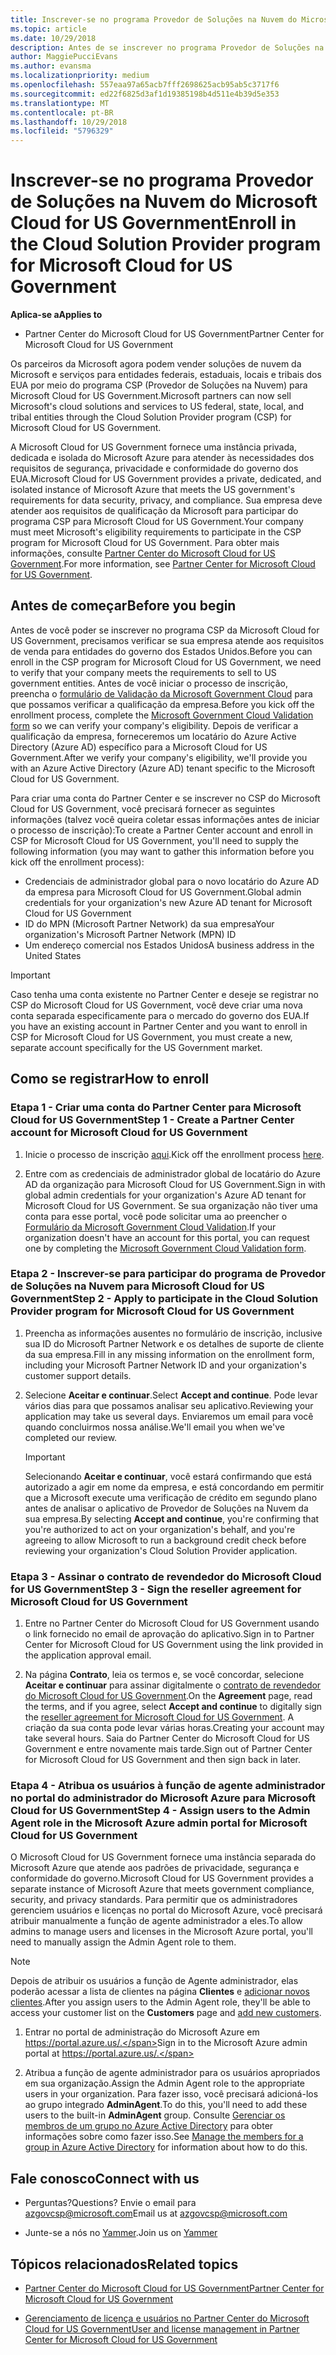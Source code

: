 ```yaml
---
title: Inscrever-se no programa Provedor de Soluções na Nuvem do Microsoft Cloud for US Government | Partner Center do Microsoft Cloud for US Government
ms.topic: article
ms.date: 10/29/2018
description: Antes de se inscrever no programa Provedor de Soluções na Nuvem do Microsoft Cloud for US Government, saiba mais sobre os requisitos do programa CSP.
author: MaggiePucciEvans
ms.author: evansma
ms.localizationpriority: medium
ms.openlocfilehash: 557eaa97a65acb7fff2698625acb95ab5c3717f6
ms.sourcegitcommit: ed22f6825d3af1d19385198b4d511e4b39d5e353
ms.translationtype: MT
ms.contentlocale: pt-BR
ms.lasthandoff: 10/29/2018
ms.locfileid: "5796329"
---
```

# <a name="enroll-in-the-cloud-solution-provider-program-for-microsoft-cloud-for-us-government"></a><span data-ttu-id="bd4ed-103">Inscrever-se no programa Provedor de Soluções na Nuvem do Microsoft Cloud for US Government</span><span class="sxs-lookup"><span data-stu-id="bd4ed-103">Enroll in the Cloud Solution Provider program for Microsoft Cloud for US Government</span></span>

**<span data-ttu-id="bd4ed-104">Aplica-se a</span><span class="sxs-lookup"><span data-stu-id="bd4ed-104">Applies to</span></span>**

-  <span data-ttu-id="bd4ed-105">Partner Center do Microsoft Cloud for US Government</span><span class="sxs-lookup"><span data-stu-id="bd4ed-105">Partner Center for Microsoft Cloud for US Government</span></span>

<span data-ttu-id="bd4ed-106">Os parceiros da Microsoft agora podem vender soluções de nuvem da Microsoft e serviços para entidades federais, estaduais, locais e tribais dos EUA por meio do programa CSP (Provedor de Soluções na Nuvem) para Microsoft Cloud for US Government.</span><span class="sxs-lookup"><span data-stu-id="bd4ed-106">Microsoft partners can now sell Microsoft's cloud solutions and services to US federal, state, local, and tribal entities through the Cloud Solution Provider program (CSP) for Microsoft Cloud for US Government.</span></span> 

<span data-ttu-id="bd4ed-107">A Microsoft Cloud for US Government fornece uma instância privada, dedicada e isolada do Microsoft Azure para atender às necessidades dos requisitos de segurança, privacidade e conformidade do governo dos EUA.</span><span class="sxs-lookup"><span data-stu-id="bd4ed-107">Microsoft Cloud for US Government provides a private, dedicated, and isolated instance of Microsoft Azure that meets the US government's requirements for data security, privacy, and compliance.</span></span> <span data-ttu-id="bd4ed-108">Sua empresa deve atender aos requisitos de qualificação da Microsoft para participar do programa CSP para Microsoft Cloud for US Government.</span><span class="sxs-lookup"><span data-stu-id="bd4ed-108">Your company must meet Microsoft's eligibility requirements to participate in the CSP program for Microsoft Cloud for US Government.</span></span> <span data-ttu-id="bd4ed-109">Para obter mais informações, consulte [Partner Center do Microsoft Cloud for US Government](partner-center-for-microsoft-us-govt-cloud.md).</span><span class="sxs-lookup"><span data-stu-id="bd4ed-109">For more information, see [Partner Center for Microsoft Cloud for US Government](partner-center-for-microsoft-us-govt-cloud.md).</span></span>

## <a name="before-you-begin"></a><span data-ttu-id="bd4ed-110">Antes de começar</span><span class="sxs-lookup"><span data-stu-id="bd4ed-110">Before you begin</span></span>

<span data-ttu-id="bd4ed-111">Antes de você poder se inscrever no programa CSP da Microsoft Cloud for US Government, precisamos verificar se sua empresa atende aos requisitos de venda para entidades do governo dos Estados Unidos.</span><span class="sxs-lookup"><span data-stu-id="bd4ed-111">Before you can enroll in the CSP program for Microsoft Cloud for US Government, we need to verify that your company meets the requirements to sell to US government entities.</span></span> <span data-ttu-id="bd4ed-112">Antes de você iniciar o processo de inscrição, preencha o [formulário de Validação da Microsoft Government Cloud](http://azuregov.microsoft.com/csp) para que possamos verificar a qualificação da empresa.</span><span class="sxs-lookup"><span data-stu-id="bd4ed-112">Before you kick off the enrollment process, complete the [Microsoft Government Cloud Validation form](http://azuregov.microsoft.com/csp) so we can verify your company's eligibility.</span></span> <span data-ttu-id="bd4ed-113">Depois de verificar a qualificação da empresa, forneceremos um locatário do Azure Active Directory (Azure AD) específico para a Microsoft Cloud for US Government.</span><span class="sxs-lookup"><span data-stu-id="bd4ed-113">After we verify your company's eligibility, we'll provide you with an Azure Active Directory (Azure AD) tenant specific to the Microsoft Cloud for US Government.</span></span>  

<span data-ttu-id="bd4ed-114">Para criar uma conta do Partner Center e se inscrever no CSP do Microsoft Cloud for US Government, você precisará fornecer as seguintes informações (talvez você queira coletar essas informações antes de iniciar o processo de inscrição):</span><span class="sxs-lookup"><span data-stu-id="bd4ed-114">To create a Partner Center account and enroll in CSP for Microsoft Cloud for US Government, you'll need to supply the following information (you may want to gather this information before you kick off the enrollment process):</span></span>

-  <span data-ttu-id="bd4ed-115">Credenciais de administrador global para o novo locatário do Azure AD da empresa para Microsoft Cloud for US Government.</span><span class="sxs-lookup"><span data-stu-id="bd4ed-115">Global admin credentials for your organization's new Azure AD tenant for Microsoft Cloud for US Government</span></span>
-  <span data-ttu-id="bd4ed-116">ID do MPN (Microsoft Partner Network) da sua empresa</span><span class="sxs-lookup"><span data-stu-id="bd4ed-116">Your organization's Microsoft Partner Network (MPN) ID</span></span> 
-  <span data-ttu-id="bd4ed-117">Um endereço comercial nos Estados Unidos</span><span class="sxs-lookup"><span data-stu-id="bd4ed-117">A business address in the United States</span></span>

> [!IMPORTANT]  
> <span data-ttu-id="bd4ed-118">Caso tenha uma conta existente no Partner Center e deseje se registrar no CSP do Microsoft Cloud for US Government, você deve criar uma nova conta separada especificamente para o mercado do governo dos EUA.</span><span class="sxs-lookup"><span data-stu-id="bd4ed-118">If you have an existing account in Partner Center and you want to enroll in CSP for Microsoft Cloud for US Government, you must create a new, separate account specifically for the US Government market.</span></span>

## <a name="how-to-enroll"></a><span data-ttu-id="bd4ed-119">Como se registrar</span><span class="sxs-lookup"><span data-stu-id="bd4ed-119">How to enroll</span></span> 

### <a name="step-1---create-a-partner-center-account-for-microsoft-cloud-for-us-government"></a><span data-ttu-id="bd4ed-120">Etapa 1 - Criar uma conta do Partner Center para Microsoft Cloud for US Government</span><span class="sxs-lookup"><span data-stu-id="bd4ed-120">Step 1 - Create a Partner Center account for Microsoft Cloud for US Government</span></span>

1.  <span data-ttu-id="bd4ed-121">Inicie o processo de inscrição [aqui](https://partnercenter.microsoft.com/register/resellerusgjoinnow).</span><span class="sxs-lookup"><span data-stu-id="bd4ed-121">Kick off the enrollment process [here](https://partnercenter.microsoft.com/register/resellerusgjoinnow).</span></span> 

2.  <span data-ttu-id="bd4ed-122">Entre com as credenciais de administrador global de locatário do Azure AD da organização para Microsoft Cloud for US Government.</span><span class="sxs-lookup"><span data-stu-id="bd4ed-122">Sign in with global admin credentials for your organization's Azure AD tenant for Microsoft Cloud for US Government.</span></span> <span data-ttu-id="bd4ed-123">Se sua organização não tiver uma conta para esse portal, você pode solicitar uma ao preencher o [Formulário da Microsoft Government Cloud Validation](http://azuregov.microsoft.com/csp).</span><span class="sxs-lookup"><span data-stu-id="bd4ed-123">If your organization doesn't have an account for this portal, you can request one by completing the [Microsoft Government Cloud Validation form](http://azuregov.microsoft.com/csp).</span></span>


### <a name="step-2---apply-to-participate-in-the-cloud-solution-provider-program-for-microsoft-cloud-for-us-government"></a><span data-ttu-id="bd4ed-124">Etapa 2 - Inscrever-se para participar do programa de Provedor de Soluções na Nuvem para Microsoft Cloud for US Government</span><span class="sxs-lookup"><span data-stu-id="bd4ed-124">Step 2 - Apply to participate in the Cloud Solution Provider program for Microsoft Cloud for US Government</span></span>

1.  <span data-ttu-id="bd4ed-125">Preencha as informações ausentes no formulário de inscrição, inclusive sua ID do Microsoft Partner Network e os detalhes de suporte de cliente da sua empresa.</span><span class="sxs-lookup"><span data-stu-id="bd4ed-125">Fill in any missing information on the enrollment form, including your Microsoft Partner Network ID and your organization's customer support details.</span></span> 

2.  <span data-ttu-id="bd4ed-126">Selecione **Aceitar e continuar**.</span><span class="sxs-lookup"><span data-stu-id="bd4ed-126">Select **Accept and continue**.</span></span> <span data-ttu-id="bd4ed-127">Pode levar vários dias para que possamos analisar seu aplicativo.</span><span class="sxs-lookup"><span data-stu-id="bd4ed-127">Reviewing your application may take us several days.</span></span> <span data-ttu-id="bd4ed-128">Enviaremos um email para você quando concluirmos nossa análise.</span><span class="sxs-lookup"><span data-stu-id="bd4ed-128">We'll email you when we've completed our review.</span></span>

    > [!IMPORTANT]  
    > <span data-ttu-id="bd4ed-129">Selecionando **Aceitar e continuar**, você estará confirmando que está autorizado a agir em nome da empresa, e está concordando em permitir que a Microsoft execute uma verificação de crédito em segundo plano antes de analisar o aplicativo de Provedor de Soluções na Nuvem da sua empresa.</span><span class="sxs-lookup"><span data-stu-id="bd4ed-129">By selecting **Accept and continue**, you're confirming that you're authorized to act on your organization's behalf, and you're agreeing to allow Microsoft to run a background credit check before reviewing your organization's Cloud Solution Provider application.</span></span>


### <a name="step-3---sign-the-reseller-agreement-for-microsoft-cloud-for-us-government"></a><span data-ttu-id="bd4ed-130">Etapa 3 - Assinar o contrato de revendedor do Microsoft Cloud for US Government</span><span class="sxs-lookup"><span data-stu-id="bd4ed-130">Step 3 - Sign the reseller agreement for Microsoft Cloud for US Government</span></span>

1. <span data-ttu-id="bd4ed-131">Entre no Partner Center do Microsoft Cloud for US Government usando o link fornecido no email de aprovação do aplicativo.</span><span class="sxs-lookup"><span data-stu-id="bd4ed-131">Sign in to Partner Center for Microsoft Cloud for US Government using the link provided in the application approval email.</span></span> 

2. <span data-ttu-id="bd4ed-132">Na página **Contrato**, leia os termos e, se você concordar, selecione **Aceitar e continuar** para assinar digitalmente o [contrato de revendedor do Microsoft Cloud for US Government](https://go.microsoft.com/fwlink/p/?linkid=843364).</span><span class="sxs-lookup"><span data-stu-id="bd4ed-132">On the **Agreement** page, read the terms, and if you agree, select **Accept and continue** to digitally sign the [reseller agreement for Microsoft Cloud for US Government](https://go.microsoft.com/fwlink/p/?linkid=843364).</span></span> <span data-ttu-id="bd4ed-133">A criação da sua conta pode levar várias horas.</span><span class="sxs-lookup"><span data-stu-id="bd4ed-133">Creating your account may take several hours.</span></span> <span data-ttu-id="bd4ed-134">Saia do Partner Center do Microsoft Cloud for US Government e entre novamente mais tarde.</span><span class="sxs-lookup"><span data-stu-id="bd4ed-134">Sign out of Partner Center for Microsoft Cloud for US Government and then sign back in later.</span></span>


### <a name="step-4---assign-users-to-the-admin-agent-role-in-the-microsoft-azure-admin-portal-for-microsoft-cloud-for-us-government"></a><span data-ttu-id="bd4ed-135">Etapa 4 - Atribua os usuários à função de agente administrador no portal do administrador do Microsoft Azure para Microsoft Cloud for US Government</span><span class="sxs-lookup"><span data-stu-id="bd4ed-135">Step 4 - Assign users to the Admin Agent role in the Microsoft Azure admin portal for Microsoft Cloud for US Government</span></span>

<span data-ttu-id="bd4ed-136">O Microsoft Cloud for US Government fornece uma instância separada do Microsoft Azure que atende aos padrões de privacidade, segurança e conformidade do governo.</span><span class="sxs-lookup"><span data-stu-id="bd4ed-136">Microsoft Cloud for US Government provides a separate instance of Microsoft Azure that meets government compliance, security, and privacy standards.</span></span> <span data-ttu-id="bd4ed-137">Para permitir que os administradores gerenciem usuários e licenças no portal do Microsoft Azure, você precisará atribuir manualmente a função de agente administrador a eles.</span><span class="sxs-lookup"><span data-stu-id="bd4ed-137">To allow admins to manage users and licenses in the Microsoft Azure portal, you'll need to manually assign the Admin Agent role to them.</span></span>

> [!NOTE]  
> <span data-ttu-id="bd4ed-138">Depois de atribuir os usuários a função de Agente administrador, elas poderão acessar a lista de clientes na página **Clientes** e [adicionar novos clientes](add-a-new-customer.md).</span><span class="sxs-lookup"><span data-stu-id="bd4ed-138">After you assign users to the Admin Agent role, they'll be able to access your customer list on the **Customers** page and [add new customers](add-a-new-customer.md).</span></span>   

1.  <span data-ttu-id="bd4ed-139">Entrar no portal de administração do Microsoft Azure em https://portal.azure.us/.</span><span class="sxs-lookup"><span data-stu-id="bd4ed-139">Sign in to the Microsoft Azure admin portal at https://portal.azure.us/.</span></span>

2.  <span data-ttu-id="bd4ed-140">Atribua a função de agente administrador para os usuários apropriados em sua organização.</span><span class="sxs-lookup"><span data-stu-id="bd4ed-140">Assign the Admin Agent role to the appropriate users in your organization.</span></span> <span data-ttu-id="bd4ed-141">Para fazer isso, você precisará adicioná-los ao grupo integrado **AdminAgent**.</span><span class="sxs-lookup"><span data-stu-id="bd4ed-141">To do this, you'll need to add these users to the built-in **AdminAgent** group.</span></span> <span data-ttu-id="bd4ed-142">Consulte [Gerenciar os membros de um grupo no Azure Active Directory](https://docs.microsoft.com/azure/active-directory/active-directory-groups-members-azure-portal) para obter informações sobre como fazer isso.</span><span class="sxs-lookup"><span data-stu-id="bd4ed-142">See [Manage the members for a group in Azure Active Directory](https://docs.microsoft.com/azure/active-directory/active-directory-groups-members-azure-portal) for information about how to do this.</span></span>
 
## <a name="connect-with-us"></a><span data-ttu-id="bd4ed-143">Fale conosco</span><span class="sxs-lookup"><span data-stu-id="bd4ed-143">Connect with us</span></span>

- <span data-ttu-id="bd4ed-144">Perguntas?</span><span class="sxs-lookup"><span data-stu-id="bd4ed-144">Questions?</span></span> <span data-ttu-id="bd4ed-145">Envie o email para azgovcsp@microsoft.com</span><span class="sxs-lookup"><span data-stu-id="bd4ed-145">Email us at azgovcsp@microsoft.com</span></span>

- <span data-ttu-id="bd4ed-146">Junte-se a nós no [Yammer](https://www.yammer.com/cloudpartnercommunity/#/threads/inGroup?type=in_group&feedId=11509777&view=all).</span><span class="sxs-lookup"><span data-stu-id="bd4ed-146">Join us on [Yammer](https://www.yammer.com/cloudpartnercommunity/#/threads/inGroup?type=in_group&feedId=11509777&view=all)</span></span> 

## <a name="related-topics"></a><span data-ttu-id="bd4ed-147">Tópicos relacionados</span><span class="sxs-lookup"><span data-stu-id="bd4ed-147">Related topics</span></span>

-  [<span data-ttu-id="bd4ed-148">Partner Center do Microsoft Cloud for US Government</span><span class="sxs-lookup"><span data-stu-id="bd4ed-148">Partner Center for Microsoft Cloud for US Government</span></span>](partner-center-for-microsoft-us-govt-cloud.md)

-  [<span data-ttu-id="bd4ed-149">Gerenciamento de licença e usuários no Partner Center do Microsoft Cloud for US Government</span><span class="sxs-lookup"><span data-stu-id="bd4ed-149">User and license management in Partner Center for Microsoft Cloud for US Government</span></span>](user-management-in-partner-center-for-microsoft-us-govt-cloud.md)


